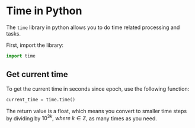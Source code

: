 # Time in Python

The `time` library in python allows you to do time related processing and tasks.

First, import the library:

```python
import time
```

## Get current time

To get the current time in seconds since epoch, use the following function:

```python
current_time = time.time()
```

The return value is a float, which means you convert to smaller time steps by dividing by $10^{3k},\ where\ k \in \mathbb{Z},$ as many times as you need.
